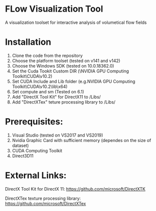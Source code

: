 # FLow Visualization Tool
A visualization toolset for interactive analysis of volumetical flow fields


# Installation 
1. Clone the code from the repository
2. Choose the platform toolset (tested on v141 and v142)
3. Choose the Windows SDK (tested on 10.0.18362.0)
4. Set the Cuda Tookit Custom DIR (\NVIDIA GPU Computing Toolkit\CUDA\v10.2)
5. Set CUDA Include and Lib folder (e.g.NVIDIA GPU Computing Toolkit\CUDA\v10.2\lib\x64)
6. Set compute and sm (Tested on 6.1)
7. Add "DirectX Tool Kit" for DirectX11 to /Libs/
8. Add "DirectXTex" teture processing library to /Libs/

# Prerequisites:
1. Visual Studio (tested on VS2017 and VS2019)
2. Nvidia Graphic Card with sufficient memory (dependes on the size of dataset)
3. CUDA Computing Toolkit
4. Direct3D11


# External Links:
DirectX Tool Kit for DirectX 11:
https://github.com/microsoft/DirectXTK

DirectXTex texture processing library:
https://github.com/microsoft/DirectXTex


